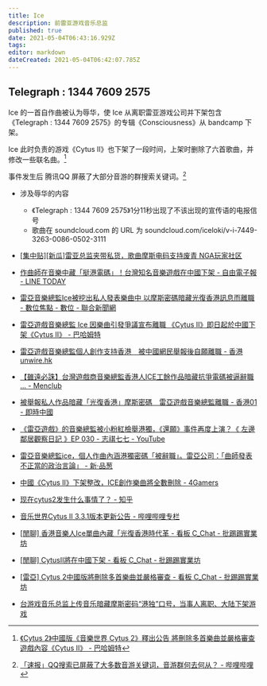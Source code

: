 ```yaml
---
title: Ice
description: 前雷亚游戏音乐总监
published: true
date: 2021-05-04T06:43:16.929Z
tags: 
editor: markdown
dateCreated: 2021-05-04T06:42:07.785Z
---
```


## Telegraph : 1344 7609 2575

Ice 的一首自作曲被认为辱华，使 Ice 从离职雷亚游戏公司并下架包含《Telegraph : 1344 7609 2575》的专辑《Consciousness》从 bandcamp 下架。

Ice 此时负责的游戏《Cytus II》也下架了一段时间，上架时删除了六首歌曲，并修改一些联名曲。[^200363]

[^200363]: [《Cytus 2》中國版《音樂世界 Cytus 2》釋出公告 將刪除多首樂曲並嚴格審查遊戲內容《Cytus II》 - 巴哈姆特](https://web.archive.org/web/20201030185406/https://gnn.gamer.com.tw/detail.php?sn=200363)

事件发生后 腾讯QQ 屏蔽了大部分音游的群搜索关键词。[^qq_yy]

[^qq_yy]: [「速报」QQ搜索已屏蔽了大多数音游关键词，音游群何去何从？ - 哔哩哔哩](https://archive.is/E19rK "https://www.bilibili.com/video/BV1aC4y1b7TX")

+ 涉及辱华的内容
  + 《Telegraph : 1344 7609 2575》1分11秒出现了不该出现的宣传语的电报信号
  + 歌曲在 soundcloud.com 的 URL 为 soundcloud.com/iceloki/v-i-7449-3263-0086-0502-3111

+ [[集中贴][新瓜]雷亚总监夹带私货，歌曲摩斯电码支持废青 NGA玩家社区](https://archive.is/k1U2B "https://bbs.nga.cn/read.php?tid=22604415")
+ [作曲師在音樂中藏「挺港電碼」！台灣知名音樂遊戲在中國下架 - 自由電子報 - LINE TODAY](https://archive.is/sUeM4 "https://web.archive.org/web/20210504052935/https://today.line.me/tw/v2/article/ykllZz")
+ [雷亞音樂總監Ice被挖出私人發表樂曲中 以摩斯密碼暗藏光復香港訊息而離職 - 數位焦點 - 數位 - 聯合新聞網](https://web.archive.org/web/20210504053023/https://udn.com/news/story/7086/4718663)
+ [雷亞遊戲音樂總監 Ice 因樂曲引發爭議宣布離職 《Cytus II》即日起於中國下架《Cytus II》 - 巴哈姆特](https://web.archive.org/web/20210127152959/https://gnn.gamer.com.tw/detail.php?sn=200246)
+ [雷亞遊戲音樂總監個人創作支持香港　被中國網民舉報後自願離職 - 香港 unwire.hk](https://web.archive.org/web/20210108212209/https://unwire.hk/2020/07/19/rayark-composer-supports-hong-kong/game-channel/)
+ [【雖遠必誅】台灣遊戲商音樂總監香港人ICE工餘作品暗藏抗爭電碼被逼辭職 ... - Menclub](https://web.archive.org/web/20210504054705/https://www.menclub.hk/hobby/24269)
+ [被舉報私人作品暗藏「光復香港」摩斯密碼　雷亞遊戲音樂總監離職 - 香港01 - 即時中國](https://web.archive.org/web/20210504054706if_/https://www.hk01.com/即時中國/499650/被舉報私人作品暗藏-光復香港-摩斯密碼-雷亞遊戲音樂總監離職)
+ [《雷亞遊戲》的音樂總監被小粉紅檢舉港獨，《還願》事件再度上演？《 左邊鄰居觀察日記 》EP 030 - 志祺七七 - YouTube](https://archive.is/2f0P7 "https://www.youtube.com/watch?v=PhlftelwDms")
+ [雷亞音樂總監ice，個人作曲內涵港獨密碼「被辭職」。雷亞公司：「曲師發表不正當的政治言論」 - 新·品葱](https://web.archive.org/web/20210504052738/https://pincong.rocks/article/21758)
+ [中國《Cytus II》下架整改，ICE創作樂曲將全數刪除 - 4Gamers](https://web.archive.org/web/20200917005713if_/https://www.4gamers.com.tw/news/detail/44034/cytus-ii-ban-songs-by-ice-in-china)
+ [现在cytus2发生什么事情了？ - 知乎](https://web.archive.org/web/20210504055714/https://www.zhihu.com/question/407536759)
+ [音乐世界Cytus II 3.3.1版本更新公告 - 哔哩哔哩专栏](https://archive.is/jVI5I "https://www.bilibili.com/read/cv6853923/")
+ [[閒聊] 香港音樂人Ice單曲內藏「光復香港時代革 - 看板 C_Chat - 批踢踢實業坊](https://web.archive.org/web/20210504055504/https://www.ptt.cc/bbs/C_Chat/M.1595051872.A.86A.html)
+ [[閒聊] CytusII將在中國下架 - 看板 C_Chat - 批踢踢實業坊](https://web.archive.org/web/20210504055509/https://www.ptt.cc/bbs/C_Chat/M.1595051057.A.2CA.html)
+ [[雷亞] Cytus 2中國版將刪除多首樂曲並嚴格審查 - 看板 C_Chat - 批踢踢實業坊](https://web.archive.org/web/20210504055512/https://www.ptt.cc/bbs/C_Chat/M.1595388346.A.068.html)
+ [台游戏音乐总监上传音乐暗藏摩斯密码“港独”口号，当事人离职、大陆下架游戏](https://archive.is/Mu1Nk "https://www.guancha.cn/politics/2020_07_18_558141.shtml")

<!--
[對馬效應 - 中國網民舉報辱華掀下架潮　有GAME無得玩或蔓延香港 - 香港01 - 遊戲動漫](https://web.archive.org/web/20210504055433if_/https://www.hk01.com/遊戲動漫/502488/對馬效應-中國網民舉報辱華掀下架潮-有game無得玩或蔓延香港)
-->

